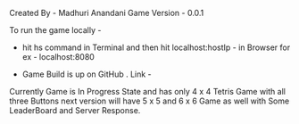 Created By - Madhuri Anandani 
Game Version - 0.0.1 

To run the game locally - 
- hit hs command in Terminal and then hit localhost:hostIp - in Browser for ex - localhost:8080

- Game Build is up on GitHub . 
Link - 

Currently Game is In Progress State and has only 4 x 4 Tetris Game with all three Buttons next version will have 5 x 5 and 6 x 6 Game as well with Some LeaderBoard and Server Response. 
